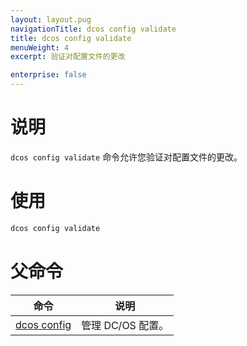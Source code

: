 ```yaml
---
layout: layout.pug
navigationTitle: dcos config validate
title: dcos config validate
menuWeight: 4
excerpt: 验证对配置文件的更改

enterprise: false
---
```


# 说明
`dcos config validate` 命令允许您验证对配置文件的更改。

# 使用

```bash
dcos config validate
```

# 父命令

| 命令 | 说明 |
|---------|-------------|
|[dcos config](/zh/1.11/cli/command-reference/dcos-config/) | 管理 DC/OS 配置。 |
